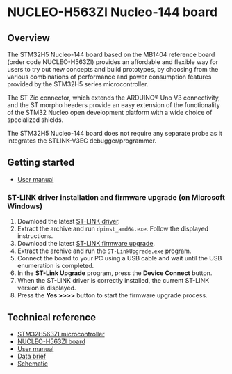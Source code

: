 # NUCLEO-H563ZI Nucleo-144 board

## Overview

The STM32H5 Nucleo-144 board based on the MB1404 reference board (order code NUCLEO-H563ZI) provides an affordable and flexible way for users to try out new concepts and build prototypes, by choosing from the various combinations of performance and power consumption features provided by the STM32H5 series microcontroller.

The ST Zio connector, which extends the ARDUINO® Uno V3 connectivity, and the ST morpho headers provide an easy extension of the functionality of the STM32 Nucleo open development platform with a wide choice of specialized shields.

The STM32H5 Nucleo-144 board does not require any separate probe as it integrates the STLINK-V3EC debugger/programmer.

## Getting started

- [User manual](https://www.st.com/resource/en/user_manual/um3115-stm32h5-nucleo144-board-mb1404-stmicroelectronics.pdf)

### ST-LINK driver installation and firmware upgrade (on Microsoft Windows)

1. Download the latest [ST-LINK driver](https://www.st.com/en/development-tools/stsw-link009.html).
2. Extract the archive and run `dpinst_amd64.exe`. Follow the displayed instructions.
3. Download the latest [ST-LINK firmware upgrade](https://www.st.com/en/development-tools/stsw-link007.html).
4. Extract the archive and run the `ST-LinkUpgrade.exe` program.
5. Connect the board to your PC using a USB cable and wait until the USB enumeration is completed.
6. In the **ST-Link Upgrade** program, press the **Device Connect** button.
7. When the ST-LINK driver is correctly installed, the current ST-LINK version is displayed.
8. Press the **Yes >>>>** button to start the firmware upgrade process.

## Technical reference

- [STM32H563ZI microcontroller](https://www.st.com/en/microcontrollers-microprocessors/stm32h563zi.html)
- [NUCLEO-H563ZI board](https://www.st.com/en/evaluation-tools/nucleo-h563zi.html)
- [User manual](https://www.st.com/resource/en/user_manual/um3115-stm32h5-nucleo144-board-mb1404-stmicroelectronics.pdf)
- [Data brief](https://www.st.com/resource/en/data_brief/nucleo-h563zi.pdf)
- [Schematic](https://www.st.com/resource/en/schematic_pack/mb1404-h563zi-c01-schematic.pdf)
